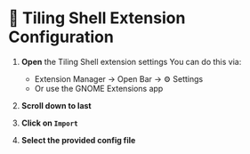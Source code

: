 # 📂 Tiling Shell Extension Configuration

1. **Open** the Tiling Shell extension settings
   You can do this via:

   - Extension Manager → Open Bar → ⚙️ Settings
   - Or use the GNOME Extensions app

2. **Scroll down to last**

3. **Click on `Import`**

4. **Select the provided config file**
